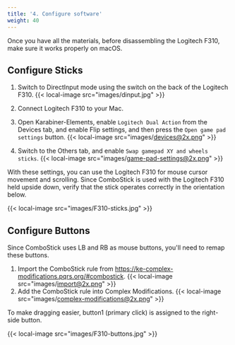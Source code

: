 ```yaml
---
title: '4. Configure software'
weight: 40
---
```


Once you have all the materials, before disassembling the Logitech F310, make sure it works properly on macOS.

## Configure Sticks

1.  Switch to DirectInput mode using the switch on the back of the Logitech F310.
    {{< local-image src="images/dinput.jpg" >}}

2.  Connect Logitech F310 to your Mac.
3.  Open Karabiner-Elements, enable `Logitech Dual Action` from the Devices tab, and enable Flip settings, and then press the `Open game pad settings` button.
    {{< local-image src="images/devices@2x.png" >}}
4.  Switch to the Others tab, and enable `Swap gamepad XY and wheels sticks`.
    {{< local-image src="images/game-pad-settings@2x.png" >}}

With these settings, you can use the Logitech F310 for mouse cursor movement and scrolling.
Since ComboStick is used with the Logitech F310 held upside down, verify that the stick operates correctly in the orientation below.

{{< local-image src="images/F310-sticks.jpg" >}}

## Configure Buttons

Since ComboStick uses LB and RB as mouse buttons, you'll need to remap these buttons.

1.  Import the ComboStick rule from <https://ke-complex-modifications.pqrs.org/#combostick>.
    {{< local-image src="images/import@2x.png" >}}
1.  Add the ComboStick rule into Complex Modifications.
    {{< local-image src="images/complex-modifications@2x.png" >}}

To make dragging easier, button1 (primary click) is assigned to the right-side button.

{{< local-image src="images/F310-buttons.jpg" >}}
